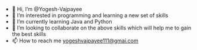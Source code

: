 - 👋 Hi, I’m @Yogesh-Vajpayee
- 👀 I’m interested in programming and learning a new set of skills
- 🌱 I’m currently learning Java and Python
- 💞️ I’m looking to collaborate on the above skills which will help me to gain the best skills
- 📫 How to reach me yogeshvajpayee111@gmai.com

<!---
Yogesh-Vajpayee/Yogesh-Vajpayee is a ✨ special ✨ repository because its `README.md` (this file) appears on your GitHub profile.
You can click the Preview link to take a look at your changes.
--->
